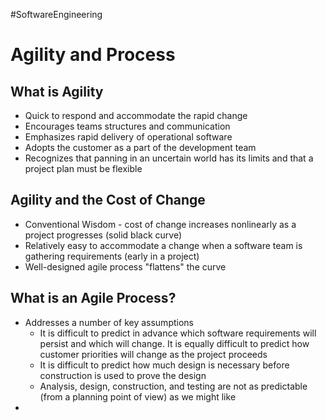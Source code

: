 #SoftwareEngineering
# Agility and Process
## What is Agility
- Quick to respond and accommodate the rapid change
- Encourages teams structures and communication
- Emphasizes rapid delivery of operational software
- Adopts the customer as a part of the development team
- Recognizes that panning in an uncertain world has its limits and that a project plan must be flexible
## Agility and the Cost of Change
- Conventional Wisdom - cost of change increases nonlinearly as a project progresses (solid black curve)
- Relatively easy to accommodate a change when a software team is gathering requirements (early in a project)
- Well-designed agile process "flattens" the curve
## What is an Agile Process?
- Addresses a number of key assumptions
	- It is difficult to predict in advance which software requirements will persist and which will change. It is equally difficult to predict how customer priorities will change as the project proceeds
	- It is difficult to predict how much design is necessary before construction is used to prove the design
	- Analysis, design, construction, and testing are not as predictable (from a planning point of view) as we might like
- 